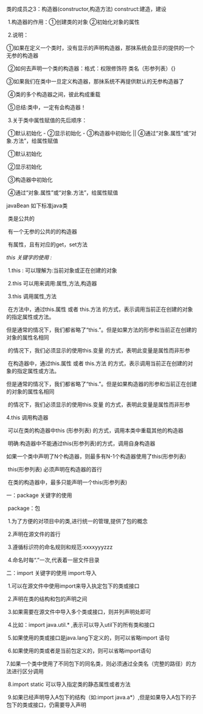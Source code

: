  类的成员之3：构造器(constructor,构造方法) construct:建造，建设

​    1.构造器的作用：①创建类的对象 ②初始化对象的属性

​    2.说明： 

​       ①如果在定义一个类时，没有显示的声明构造器，那抹系统会显示的提供的一个无参的构造器 

​       ②如何去声明一个类的构造器：格式：权限修饰符 类名（形参列表）{}

​       ③如果我们在类中一旦定义构造器，那抹系统不再提供默认的无参构造器了

​       ④类的多个构造器之间，彼此构成重载

​       ⑤总结:类中，一定有会构造器！

​     3.关于类中属性赋值的先后顺序：

​       ①默认初始化 - ②显示初始化 - ③构造器中初始化 || ④通过“对象.属性”或“对象.方法”，给属性赋值

​    ①默认初始化

​    ②显示初始化 

​    ③构造器中初始化

​    ④通过“对象.属性”或“对象.方法”，给属性赋值





javaBean 如下标准java类

​    类是公共的

​    有一个无参的公共的的构造器

​    有属性，且有对应的get，set方法



*this 关键字的使用  :*  

​     1.this  : 可以理解为:当前对象或正在创建的对象

​     2.this 可以用来调用:属性,方法,构造器

​     3.this 调用属性,方法

​           在方法中，通过this.属性 或者 this.方法 的方式，表示调用当前正在创建的对象的指定属性或方法。

​           但是通常的情况下，我们都省略了“this.”。但是如果方法的形参和当前正在创建的对象的属性名相同 

​           的情况下，我们必须显示的使用this.变量 的方式，表明此变量是属性而非形参      

​           在构造器中，通过this.属性 或者 this.方法 的方式，表示调用当前正在创建的对象的指定属性或方法。 

​           但是通常的情况下，我们都省略了“this.”。但是如果构造器的形参和当前正在创建的对象的属性名相同                

​            的情况下，我们必须显示的使用this.变量 的方式，表明此变量是属性而非形参 

 4.this 调用构造器  

​            可以在类的构造器中this (形参列表) 的方式，调用本类中重载其他的构造器 

​              明确:构造器中不能通过this(形参列表)的方式，调用自身构造器 

​              如果一个类中声明了N个构造器，则最多有N-1个构造器使用了this(形参列表) 

​              this(形参列表) 必须声明在构造器的首行 

​               在类的构造器中，最多只能声明一个this(形参列表) 





一：package 关键字的使用    

​        package：包   

​       1.为了方便的对项目中的类,进行统一的管理,提供了包的概念    

​        2.声明在源文件的首行   

​        3.遵循标识符的命名规则和规范:xxxxyyyzzz

​        4.命名时每“.”一次,代表着一层文件目录    

二：import 关键字的使用        import:导入    

​      1.可以在源文件中使用import来导入执定包下的类或接口   

​      2.声明在类的结构和包的声明之间  

​      3.如果需要在源文件中导入多个类或接口，则并列声明处即可   

​      4.比如：import java.util.* ,表示可以导入util下的所有类和接口   

​      5.如果使用的类或接口是java.lang下定义的，则可以省略import 语句     

​      6.如果使用的类或者是当前包定义的，则可以省略import语句 

​      7.如果一个类中使用了不同包下的同名类，则必须通过全类名（完整的路径）的方法进行区分调用   

​       8.import static 可以导入指定类的静态属性或者方法        

​       9.如果已经声明导入A包下的结构（如:import   java.a*）,但是如果导入A包下的子包下的类或接口，仍需要导入声明       



